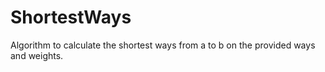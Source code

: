 # ShortestWays

Algorithm to calculate the shortest ways from a to b on the provided ways and weights.
